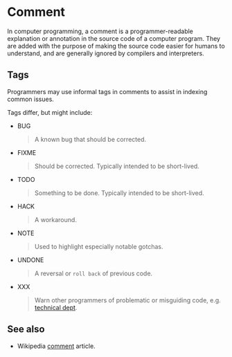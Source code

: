# Comment

In computer programming, a comment is a programmer-readable explanation or annotation in the source code of a computer program. They are added with the purpose of making the source code easier for humans to understand, and are generally ignored by compilers and interpreters.

## Tags

Programmers may use informal tags in comments to assist in indexing common issues.

Tags differ, but might include:

- BUG
  > A known bug that should be corrected.

- FIXME
  > Should be corrected. Typically intended to be short-lived.

- TODO
  > Something to be done. Typically intended to be short-lived.

- HACK
  > A workaround.

- NOTE
  > Used to highlight especially notable gotchas.

- UNDONE
  > A reversal or `roll back` of previous code.

- XXX
  > Warn other programmers of problematic or misguiding code, e.g. [technical dept](technical-dept.md).

## See also

- Wikipedia [comment](https://en.m.wikipedia.org/wiki/Comment_(computer_programming)) article.
